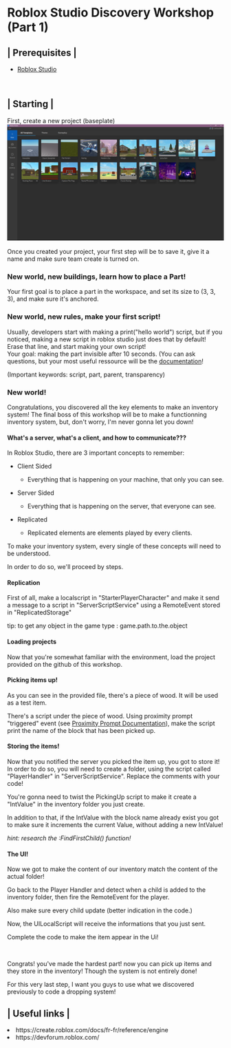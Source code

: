 # Roblox Studio Discovery Workshop (Part 1)


## | Prerequisites |

- [Roblox Studio](https://roblox.com)

<br>

## | Starting |

First, create a new project (baseplate)
![roblox studio main menu](image.png)

Once you created your project, your first step will be to save it, give it a name and make sure team create is turned on.

### New world, new buildings, learn how to place a Part!
Your first goal is to place a part in the workspace, and set its size to (3, 3, 3), and make sure it's anchored.

### New world, new rules, make your first script!
Usually, developers start with making a print("hello world") script, but if you noticed, making a new script in roblox studio just does that by default! <br>
Erase that line, and start making your own script! <br>
Your goal: making the part invisible after 10 seconds. (You can ask questions, but your most useful ressource will be the [documentation](https://create.roblox.com/docs/fr-fr/reference/engine/libraries/task#wait)!

(Important keywords: script, part, parent, transparency)

### New world!
Congratulations, you discovered all the key elements to make an inventory system! The final boss of this workshop will be to make a functionning inventory system, but, don't worry, I'm never gonna let you down!

#### What's a server, what's a client, and how to communicate???
In Roblox Studio, there are 3 important concepts to remember:
- Client Sided
    - Everything that is happening on your machine, that only you can see.
- Server Sided
    - Everything that is happening on the server, that everyone can see.

- Replicated
    - Replicated elements are elements played by every clients.

To make your inventory system, every single of these concepts will need to be understood.

In order to do so, we'll proceed by steps.

#### Replication
First of all, make a localscript in "StarterPlayerCharacter" and make it send a message to a script in "ServerScriptService" using a RemoteEvent stored in "ReplicatedStorage"

tip: to get any object in the game type : game.path.to.the.object

#### Loading projects
Now that you're somewhat familiar with the environment, load the project provided on the github of this workshop.

#### Picking items up!
As you can see in the provided file, there's a piece of wood. It will be used as a test item.

There's a script under the piece of wood.
Using proximity prompt "triggered" event (see [Proximity Prompt Documentation](https://create.roblox.com/docs/fr-fr/reference/engine/classes/ProximityPrompt)), make the script print the name of the block that has been picked up.

#### Storing the items!
Now that you notified the server you picked the item up, you got to store it!
In order to do so, you will need to create a folder, using the script called "PlayerHandler" in "ServerScriptService". Replace the comments with your code!

You're gonna need to twist the PickingUp script to make it create a "IntValue" in the inventory folder you just create.

In addition to that, if the IntValue with the block name already exist you got to make sure it increments the current Value, without adding a new IntValue!

*hint: research the :FindFirstChild() function!*

#### The UI!
Now we got to make the content of our inventory match the content of the actual folder!

Go back to the Player Handler and detect when a child is added to the inventory folder, then fire the RemoteEvent for the player.

Also make sure every child update (better indication in the code.)

Now, the UILocalScript will receive the informations that you just sent.

Complete the code to make the item appear in the Ui!

<br>

Congrats! you've made the hardest part! now you can pick up items and they store in the inventory! Though the system is not entirely done!

For this very last step, I want you guys to use what we discovered previously to code a dropping system!



## | Useful links |
<li> https://create.roblox.com/docs/fr-fr/reference/engine </li>
<li> https://devforum.roblox.com/ </li>
